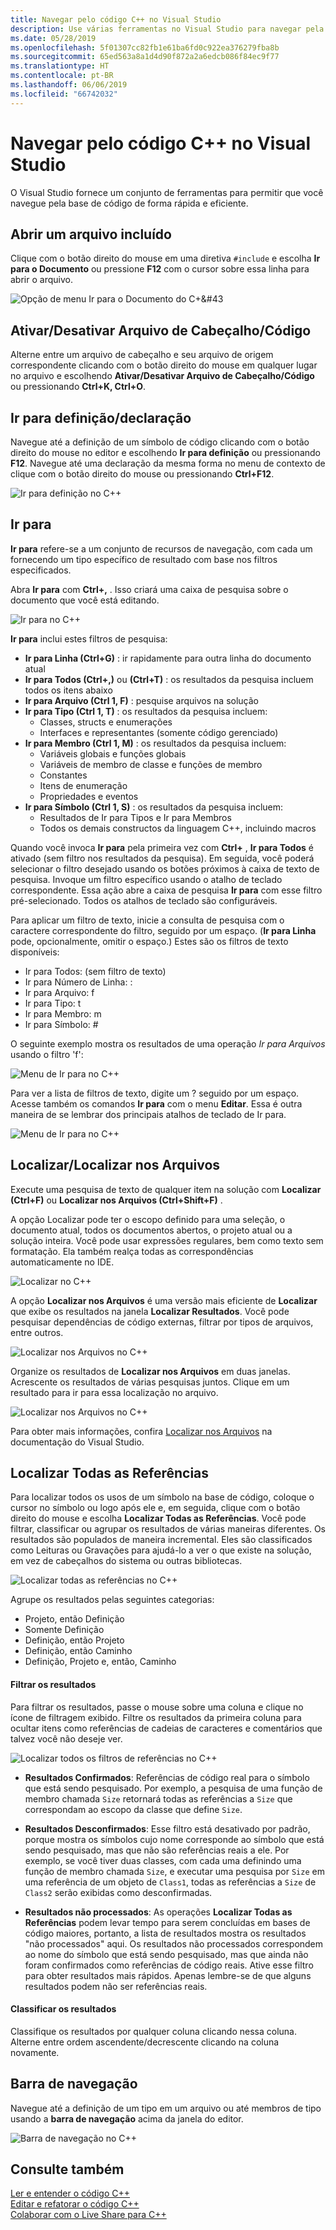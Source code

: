```yaml
---
title: Navegar pelo código C++ no Visual Studio
description: Use várias ferramentas no Visual Studio para navegar pela base de código C++.
ms.date: 05/28/2019
ms.openlocfilehash: 5f01307cc82fb1e61ba6fd0c922ea376279fba8b
ms.sourcegitcommit: 65ed563a8a1d4d90f872a2a6edcb086f84ec9f77
ms.translationtype: HT
ms.contentlocale: pt-BR
ms.lasthandoff: 06/06/2019
ms.locfileid: "66742032"
---
```

# <a name="navigate-c-code-in-visual-studio"></a>Navegar pelo código C++ no Visual Studio

O Visual Studio fornece um conjunto de ferramentas para permitir que você navegue pela base de código de forma rápida e eficiente.

## <a name="open-an-included-file"></a>Abrir um arquivo incluído

Clique com o botão direito do mouse em uma diretiva `#include` e escolha **Ir para o Documento** ou pressione **F12** com o cursor sobre essa linha para abrir o arquivo.

![Opção de menu Ir para o Documento do C&#43;&#43](../ide/media/go-to-document.png "Ir para o Documento")

## <a name="toggle-headercode-file"></a>Ativar/Desativar Arquivo de Cabeçalho/Código

Alterne entre um arquivo de cabeçalho e seu arquivo de origem correspondente clicando com o botão direito do mouse em qualquer lugar no arquivo e escolhendo **Ativar/Desativar Arquivo de Cabeçalho/Código** ou pressionando **Ctrl+K, Ctrl+O**.

## <a name="go-to-definitiondeclaration"></a>Ir para definição/declaração

Navegue até a definição de um símbolo de código clicando com o botão direito do mouse no editor e escolhendo **Ir para definição** ou pressionando **F12**. Navegue até uma declaração da mesma forma no menu de contexto de clique com o botão direito do mouse ou pressionando **Ctrl+F12**.

![Ir para definição no C&#43;&#43;](../ide/media/go-to-def.png "Ir para definição")

## <a name="go-to"></a>Ir para

**Ir para** refere-se a um conjunto de recursos de navegação, com cada um fornecendo um tipo específico de resultado com base nos filtros especificados. 

Abra **Ir para** com **Ctrl+,** . Isso criará uma caixa de pesquisa sobre o documento que você está editando.

![Ir para no C&#43;&#43;](../ide/media/go-to-cpp.png "Ir para")

**Ir para** inclui estes filtros de pesquisa:

- **Ir para Linha (Ctrl+G)** : ir rapidamente para outra linha do documento atual
- **Ir para Todos (Ctrl+,)** ou **(Ctrl+T)** : os resultados da pesquisa incluem todos os itens abaixo
- **Ir para Arquivo (Ctrl 1, F)** : pesquise arquivos na solução
- **Ir para Tipo (Ctrl 1, T)** : os resultados da pesquisa incluem:
  - Classes, structs e enumerações
  - Interfaces e representantes (somente código gerenciado)
- **Ir para Membro (Ctrl 1, M)** : os resultados da pesquisa incluem:
  - Variáveis globais e funções globais
  - Variáveis de membro de classe e funções de membro
  - Constantes
  - Itens de enumeração
  - Propriedades e eventos
- **Ir para Símbolo (Ctrl 1, S)** : os resultados da pesquisa incluem:
  - Resultados de Ir para Tipos e Ir para Membros
  - Todos os demais constructos da linguagem C++, incluindo macros

Quando você invoca **Ir para** pela primeira vez com **Ctrl+** , **Ir para Todos** é ativado (sem filtro nos resultados da pesquisa). Em seguida, você poderá selecionar o filtro desejado usando os botões próximos à caixa de texto de pesquisa. Invoque um filtro específico usando o atalho de teclado correspondente. Essa ação abre a caixa de pesquisa **Ir para** com esse filtro pré-selecionado. Todos os atalhos de teclado são configuráveis.

Para aplicar um filtro de texto, inicie a consulta de pesquisa com o caractere correspondente do filtro, seguido por um espaço. (**Ir para Linha** pode, opcionalmente, omitir o espaço.) Estes são os filtros de texto disponíveis:

- Ir para Todos: (sem filtro de texto)
- Ir para Número de Linha: :
- Ir para Arquivo: f
- Ir para Tipo: t
- Ir para Membro: m
- Ir para Símbolo: #

O seguinte exemplo mostra os resultados de uma operação *Ir para Arquivos* usando o filtro 'f':

![Menu de Ir para no C&#43;&#43;](../ide/media/vs2017-go-to-results.png "Menu de Ir para")

Para ver a lista de filtros de texto, digite um ? seguido por um espaço. Acesse também os comandos **Ir para** com o menu **Editar**. Essa é outra maneira de se lembrar dos principais atalhos de teclado de Ir para.

![Menu de Ir para no C&#43;&#43;](../ide/media/go-to-menu-cpp.png "Menu de Ir para")

## <a name="find--find-in-files"></a>Localizar/Localizar nos Arquivos

Execute uma pesquisa de texto de qualquer item na solução com **Localizar (Ctrl+F)** ou **Localizar nos Arquivos (Ctrl+Shift+F)** .

A opção Localizar pode ter o escopo definido para uma seleção, o documento atual, todos os documentos abertos, o projeto atual ou a solução inteira. Você pode usar expressões regulares, bem como texto sem formatação. Ela também realça todas as correspondências automaticamente no IDE.

![Localizar no C&#43;&#43;](../ide/media/find-cpp.png "Localizar")

A opção **Localizar nos Arquivos** é uma versão mais eficiente de **Localizar** que exibe os resultados na janela **Localizar Resultados**. Você pode pesquisar dependências de código externas, filtrar por tipos de arquivos, entre outros. 

![Localizar nos Arquivos no C&#43;&#43;](../ide/media/find-in-files-cpp.png "Localizar nos Arquivos")

Organize os resultados de **Localizar nos Arquivos** em duas janelas. Acrescente os resultados de várias pesquisas juntos. Clique em um resultado para ir para essa localização no arquivo.

![Localizar nos Arquivos no C&#43;&#43;](../ide/media/vs2017-find-in-files-results.png "Localizar nos Arquivos")

Para obter mais informações, confira [Localizar nos Arquivos](/visualstudio/ide/find-in-files) na documentação do Visual Studio.

## <a name="find-all-references"></a>Localizar Todas as Referências

Para localizar todos os usos de um símbolo na base de código, coloque o cursor no símbolo ou logo após ele e, em seguida, clique com o botão direito do mouse e escolha **Localizar Todas as Referências**. Você pode filtrar, classificar ou agrupar os resultados de várias maneiras diferentes. Os resultados são populados de maneira incremental. Eles são classificados como Leituras ou Gravações para ajudá-lo a ver o que existe na solução, em vez de cabeçalhos do sistema ou outras bibliotecas.

![Localizar todas as referências no C&#43;&#43;](../ide/media/find-all-references-results-cpp.png "Localizar todas as referências")

Agrupe os resultados pelas seguintes categorias:

- Projeto, então Definição
- Somente Definição
- Definição, então Projeto
- Definição, então Caminho
- Definição, Projeto e, então, Caminho

 #### <a name="filter-results"></a>Filtrar os resultados

Para filtrar os resultados, passe o mouse sobre uma coluna e clique no ícone de filtragem exibido. Filtre os resultados da primeira coluna para ocultar itens como referências de cadeias de caracteres e comentários que talvez você não deseje ver.

![Localizar todos os filtros de referências no C&#43;&#43;](../ide/media/find-all-references-filters-cpp.png "Localizar todos os filtros de referências")

- **Resultados Confirmados**: Referências de código real para o símbolo que está sendo pesquisado. Por exemplo, a pesquisa de uma função de membro chamada `Size` retornará todas as referências a `Size` que correspondam ao escopo da classe que define `Size`.

- **Resultados Desconfirmados**: Esse filtro está desativado por padrão, porque mostra os símbolos cujo nome corresponde ao símbolo que está sendo pesquisado, mas que não são referências reais a ele. Por exemplo, se você tiver duas classes, com cada uma definindo uma função de membro chamada `Size`, e executar uma pesquisa por `Size` em uma referência de um objeto de `Class1`, todas as referências a `Size` de `Class2` serão exibidas como desconfirmadas.

- **Resultados não processados**: As operações **Localizar Todas as Referências** podem levar tempo para serem concluídas em bases de código maiores, portanto, a lista de resultados mostra os resultados "não processados" aqui. Os resultados não processados correspondem ao nome do símbolo que está sendo pesquisado, mas que ainda não foram confirmados como referências de código reais. Ative esse filtro para obter resultados mais rápidos. Apenas lembre-se de que alguns resultados podem não ser referências reais.

 #### <a name="sort-results"></a>Classificar os resultados

Classifique os resultados por qualquer coluna clicando nessa coluna. Alterne entre ordem ascendente/decrescente clicando na coluna novamente.

## <a name="navigation-bar"></a>Barra de navegação

Navegue até a definição de um tipo em um arquivo ou até membros de tipo usando a **barra de navegação** acima da janela do editor.

![Barra de navegação no C&#43;&#43;](../ide/media/navbar-cpp.png "Barra de navegação")

## <a name="see-also"></a>Consulte também

[Ler e entender o código C++](read-and-understand-code-cpp.md)</br>
[Editar e refatorar o código C++](read-and-understand-code-cpp.md)</br>
[Colaborar com o Live Share para C++](live-share-cpp.md)
